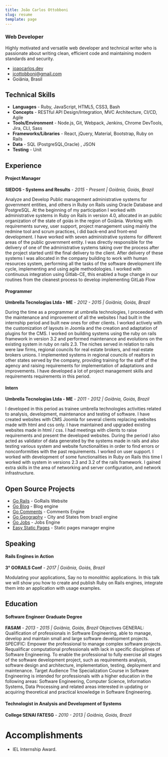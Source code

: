 ```yaml
---
title: João Carlos Ottobboni
slug: resume
template: page
---
```


### Web Developer

Highly motivated and versatile web developer and technical writer who is passionate about writing clean, efficient code and maintaining modern standards and security.

- [joaocarlos.dev](https://www.joaocarlos.dev)
- [jcottobboni@gmail.com](mailto:jcottobboni[AT]gmail[DOT]com)
- Goiânia, Brasil

## Technical Skills

- **Languages** - Ruby, JavaScript, HTML5, CSS3, Bash
- **Concepts** - RESTful API Design/Integration, MVC Architecture, CI/CD, Agile
- **Tools/Environment** - Node.js, Git, Webpack, Jenkins, Chrome DevTools, Jira, CLI, Sass
- **Frameworks/Libraries** - React, jQuery, Material, Bootstrap, Ruby on Rails
- **Data** - SQL (PostgreSQL,Oracle) , JSON
- **Testing** - Unit


## Experience

#### Project Manager

**SIEDOS - Systems and Results** - _2015 - Present | Goiânia, Goiás, Brazil_

Analyze and Develop Public management administrative systems for government entities, and others in Ruby on Rails using Oracle Database and PostgreSQL. At the beginning of my participation I worked with administrative systems in Ruby on Rails in version 4.0, allocated in an public organization of the state of goiás in the region of Goiânia. Working with requirements survey, user support, project management using mainly the redmine tool and scrum practices, i did back-end and front-end development. I have worked with seven administrative systems for different areas of the public government entity. I was directly responsible for the delivery of one of the administrative systems taking over the process after the project started until the final delivery to the client. After delivery of these systems I was allocated in the company building to work with human resources system, performing all the tasks of the software development life cycle, implementing and using agile methodologies. I worked with continuous integration using Gitlab-CE, this enabled a huge change in our routines from the cleanest process to develop implementing GitLab Flow

#### Programmer

**Umbrella Tecnologias Ltda - ME** - _2012 - 2015 | Goiânia, Goiás, Brazil_

During the time as a programmer at umbrella technologies, I proceeded with the maintenance and improvement of all the websites I had built in the internship period and built new ones for other clients. I worked actively with the customization of layouts in Joomla and the creation and adaptation of plugins for the CMS. I worked on building systems using the ruby ​​on rails framework in version 3.2 and performed maintenance and evolutions on the existing system in ruby ​​on rails 2.3. The niches served in relation to rails were law firms, regional councils for real estate brokers, and real estate brokers unions. I implemented systems in regional councils of realtors in other states served by the company, providing training for the staff of the agency and raising requirements for implementation of adaptations and improvements. I have developed a lot of project management skills and requirements requirements in this period.

#### Intern

**Umbrella Tecnologias Ltda - ME** - _2011 - 2012 | Goiânia, Goiás, Brazil_

I developed in this period as trainee umbrella technologies activities related to analysis, development, maintenance and testing of software. I have created websites with CMS Joomla for several clients replacing websites made with html and css only. I have maintained and upgraded existing websites made in html / css. I had meetings with clients to raise requirements and present the developed websites. During the period I also acted as validator of data generated by the systems made in rails and also testing various system and website functionalities in order to find errors or nonconformities with the past requirements. I worked on user support. I worked with development of some functionalities in Ruby on Rails this time I worked with system in versions 2.3 and 3.2 of the rails framework. I gained extra skills in the area of networking and server configuration,  and network infrastructure.





## Open Source Projects
- [Go Rails](https://github.com/jcottobboni/gorails) - GoRails Website
- [Go Blog](https://github.com/jcottobboni/go_blog) - Blog engine
- [Go Comments](https://github.com/jcottobboni/go_comments) - Comments Engine
- [Go Geography](https://github.com/jcottobboni/go_geography) - City and States from brazil engine
- [Go Jobs](https://github.com/jcottobboni/go_jobs) - Jobs Engine
- [Easy Static Pages](https://github.com/jcottobboni/easy_static_pages) - Static pages manager engine

## Speaking

#### Rails Engines in Action

**3° GORAILS Conf** - _2017 | Goiânia, Goiás, Brazil_

Modulating your applications, Say no to monolithic applications. In this talk we will show you how to create and publish Ruby on Rails engines, integrate them into an application with usage examples.

## Education


#### Software Engineer Graduate Degree

**FASAM** - _2013 - 2015 | Goiânia, Goiás, Brazil_
Objectives GENERAL: Qualification of professionals in Software Engineering, able to manage, develop and maintain small and large software development projects. SPECIFIC: Empower the professional to manage complex software projects. Requalificar computational professionals with lack in specific disciplines of Software Engineering. To enable the professional to fully exercise all stages of the software development project, such as requirements analysis, software design and architecture, implementation, testing, deployment and maintenance. Target Audience The Specialization Course in Software Engineering is intended for professionals with a higher education in the following areas: Software Engineering, Computer Science, Information Systems, Data Processing and related areas interested in updating or acquiring theoretical and practical knowledge in Software Engineering.

#### Technologist in Analysis and Development of Systems

**College SENAI FATESG** - _2010 - 2013 | Goiânia, Goiás, Brazil_

# Accomplishments

- IEL Internship Award.
